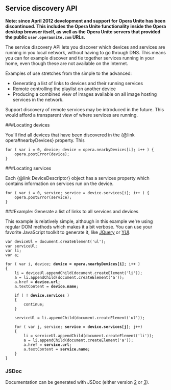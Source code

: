 ## Service discovery API

**Note: since April 2012 development and support for Opera Unite has been discontinued. This includes the Opera Unite functionality inside the Opera desktop browser itself, as well as the Opera Unite servers that provided the public `user.operaunite.com` URLs.**

The service discovery API lets you discover which devices and services are running in you local network, without having to go through DNS. This means you can for example discover and tie together services running in your home, even though these are not available on the Internet.

Examples of use stretches from the simple to the advanced:

* Generating a list of links to devices and their running services
* Remote controlling the playlist on another device
* Producing a combined view of images available on all image hosting services in the network.


Support discovery of remote services may be introduced in the future. This would afford a transparent view of where services are running.

###Locating devices

You'll find all devices that have been discovered in the {@link opera#nearbyDevices} property. This

<pre><code>for ( var i = 0, device; device = opera.nearbyDevices[i]; i++ ) {
    opera.postError(device);  
}</code></pre>

###Locating services

Each {@link DeviceDescriptor} object has a services property which contains information on services run on the device.

<pre><code>for ( var i = 0, service; service = device.services[i]; i++ ) {
    opera.postError(service);
}</code></pre>

###Example: Generate a list of links to all services and devices

This example is relatively simple, although in this example we're using regular DOM methods which makes it a bit verbose. You can use your favorite JavaScript toolkit to generate it, like <a href="http://www.jquery.com">JQuery</a> or <a href="http://developer.yahoo.com/yui/">YUI</a>.

<pre><code>var deviceUl = document.createElement('ul');
var serviceUl;
var li;
var a;

for ( var i, device; <strong>device = opera.nearbyDevices[i]</strong>; i++ )
{
    li = deviceUl.appendChild(document.createElement('li'));
    a = li.appendChild(document.createElement('a'));
    a.href = <strong>device.url</strong>;
    a.textContent = <strong>device.name</strong>;

    if ( ! <strong>device.services</strong> )
    {
        continue;
    }

    serviceUl = li.appendChild(document.createElement('ul'));

    for ( var j, service; <strong>service = device.services[j]</strong>; j++)
    {
        li = serviceUl.appendChild(document.createElement('li'));
        a = li.appendChild(document.createElement('a'));
        a.href = <strong>service.url</strong>;
        a.textContent = <strong>service.name</strong>;
    }
}
</code></pre>

### JSDoc
Documentation can be generated with JSDoc (either version [2](http://code.google.com/p/jsdoc-toolkit/) or [3](https://github.com/micmath/jsdoc)).